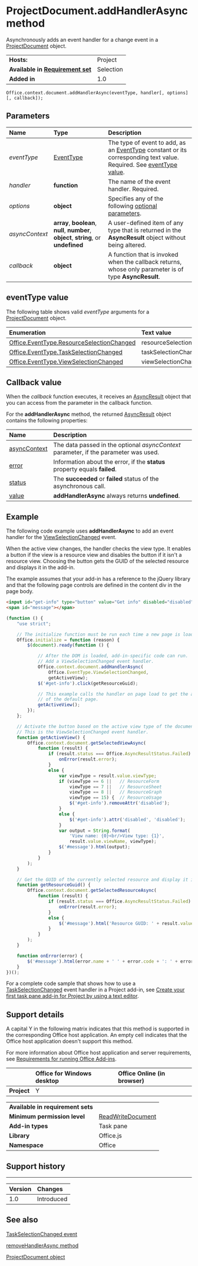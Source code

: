 
# ProjectDocument.addHandlerAsync method
Asynchronously adds an event handler for a change event in a [ProjectDocument](../../reference/shared/projectdocument.projectdocument.md) object.

|||
|:-----|:-----|
|**Hosts:**|Project|
|**Available in [Requirement set](../../docs/overview/specify-office-hosts-and-api-requirements.md)**|Selection|
|**Added in**|1.0|

```
Office.context.document.addHandlerAsync(eventType, handler[, options][, callback]);
```

## Parameters

|**Name**|**Type**|**Description**|
|:-----|:-----|:-----|
| _eventType_|[EventType](../../reference/shared/eventtype-enumeration.md)|The type of event to add, as an [EventType](../../reference/shared/eventtype-enumeration.md) constant or its corresponding text value. Required. See [eventType value](#eventtype-value).|
| _handler_|**function**|The name of the event handler. Required.|
| _options_|**object**|Specifies any of the following [optional parameters](../../docs/develop/asynchronous-programming-in-office-add-ins.md#passing-optional-parameters-to-asynchronous-methods).|
| _asyncContext_|**array**,  **boolean**,  **null**,  **number**,  **object**, **string**, or  **undefined**|A user-defined item of any type that is returned in the  **AsyncResult** object without being altered.|
| _callback_|**object**|A function that is invoked when the callback returns, whose only parameter is of type  **AsyncResult**.|


## eventType value

The following table shows valid _eventType_ arguments for a [ProjectDocument](../../reference/shared/projectdocument.projectdocument.md) object.

|**Enumeration**|**Text value**|
|:-----|:-----|
|[Office.EventType.ResourceSelectionChanged](../../reference/shared/projectdocument.resourceselectionchanged.event.md)|resourceSelectionChanged|
|[Office.EventType.TaskSelectionChanged](../../reference/shared/projectdocument.taskselectionchanged.event.md)|taskSelectionChanged|
|[Office.EventType.ViewSelectionChanged](../../reference/shared/projectdocument.viewselectionchanged.event.md)|viewSelectionChanged|

## Callback value

When the  _callback_ function executes, it receives an [AsyncResult](../../reference/shared/asyncresult.md) object that you can access from the parameter in the callback function.

For the  **addHandlerAsync** method, the returned [AsyncResult](../../reference/shared/asyncresult.md) object contains the following properties:

|**Name**|**Description**|
|:-----|:-----|
|[asyncContext](../../reference/shared/asyncresult.asynccontext.md)|The data passed in the optional  _asyncContext_ parameter, if the parameter was used.|
|[error](../../reference/shared/asyncresult.error.md)|Information about the error, if the  **status** property equals **failed**.|
|[status](../../reference/shared/asyncresult.status.md)|The  **succeeded** or **failed** status of the asynchronous call.|
|[value](../../reference/shared/asyncresult.value.md)|**addHandlerAsync** always returns **undefined**.|

## Example

The following code example uses  **addHandlerAsync** to add an event handler for the [ViewSelectionChanged](../../reference/shared/projectdocument.viewselectionchanged.event.md) event.

When the active view changes, the handler checks the view type. It enables a button if the view is a resource view and disables the button if it isn't a resource view. Choosing the button gets the GUID of the selected resource and displays it in the add-in.

The example assumes that your add-in has a reference to the jQuery library and that the following page controls are defined in the content div in the page body.

```HTML
<input id="get-info" type="button" value="Get info" disabled="disabled" /><br />
<span id="message"></span>
```


```js
(function () {
    "use strict";

    // The initialize function must be run each time a new page is loaded.
    Office.initialize = function (reason) {
        $(document).ready(function () {

            // After the DOM is loaded, add-in-specific code can run.
            // Add a ViewSelectionChanged event handler.
            Office.context.document.addHandlerAsync(
                Office.EventType.ViewSelectionChanged,
                getActiveView);
            $('#get-info').click(getResourceGuid);

            // This example calls the handler on page load to get the active view
            // of the default page.
            getActiveView();
        });
    };

    // Activate the button based on the active view type of the document.
    // This is the ViewSelectionChanged event handler.
    function getActiveView() {
        Office.context.document.getSelectedViewAsync(
            function (result) {
                if (result.status === Office.AsyncResultStatus.Failed) {
                    onError(result.error);
                }
                else {
                    var viewType = result.value.viewType;
                    if (viewType == 6 ||   // ResourceForm
                        viewType == 7 ||   // ResourceSheet
                        viewType == 8 ||   // ResourceGraph
                        viewType == 15) {  // ResourceUsage
                        $('#get-info').removeAttr('disabled');
                    }
                    else {
                        $('#get-info').attr('disabled', 'disabled');
                    }
                    var output = String.format(
                        'View name: {0}<br/>View type: {1}',
                        result.value.viewName, viewType);
                    $('#message').html(output);
                }
            }
        );
    }

    // Get the GUID of the currently selected resource and display it in the add-in.
    function getResourceGuid() {
        Office.context.document.getSelectedResourceAsync(
            function (result) {
                if (result.status === Office.AsyncResultStatus.Failed) {
                    onError(result.error);
                }
                else {
                    $('#message').html('Resource GUID: ' + result.value);
                }
            }
        );
    }

    function onError(error) {
        $('#message').html(error.name + ' ' + error.code + ': ' + error.message);
    }
})();
```

For a complete code sample that shows how to use a [TaskSelectionChanged](../../reference/shared/projectdocument.taskselectionchanged.event.md) event handler in a Project add-in, see [Create your first task pane add-in for Project by using a text editor](../../docs/project/create-your-first-task-pane-add-in-for-project-by-using-a-text-editor.md).


## Support details

A capital Y in the following matrix indicates that this method is supported in the corresponding Office host application. An empty cell indicates that the Office host application doesn't support this method.

For more information about Office host application and server requirements, see [Requirements for running Office Add-ins](../../docs/overview/requirements-for-running-office-add-ins.md).


||**Office for Windows desktop**|**Office Online (in browser)**|
|:-----|:-----|:-----|
|**Project**|Y||

|||
|:-----|:-----|
|**Available in requirement sets**||
|**Minimum permission level**|[ReadWriteDocument](../../docs/develop/requesting-permissions-for-api-use-in-content-and-task-pane-add-ins.md)|
|**Add-in types**|Task pane|
|**Library**|Office.js|
|**Namespace**|Office|

## Support history



****


|**Version**|**Changes**|
|:-----|:-----|
|1.0|Introduced|

## See also

[TaskSelectionChanged event](../../reference/shared/projectdocument.taskselectionchanged.event.md)

[removeHandlerAsync method](../../reference/shared/projectdocument.addhandlerasync.md)

[ProjectDocument object](../../reference/shared/projectdocument.projectdocument.md)
